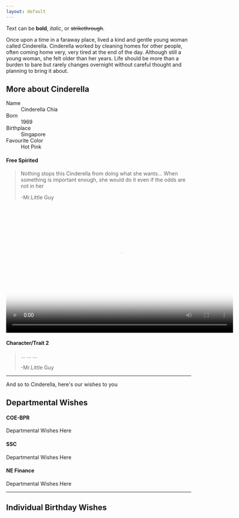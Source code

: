 ```yaml
---
layout: default
---
```


Text can be **bold**, _italic_, or ~~strikethrough~~.

Once upon a time in a faraway place, lived a kind and gentle young woman called Cinderella. Cinderella worked by cleaning homes for other people,  often coming home very, very tired at the end of the day. Although still a young woman, she felt older than her years. Life should be more than a burden to bare but rarely changes overnight without careful thought and planning to bring it about. 

## More about Cinderella

<dl>
<dt>Name</dt>
<dd>Cinderella Chia</dd>
<dt>Born</dt>
<dd>1969</dd>
<dt>Birthplace</dt>
<dd>Singapore</dd>
<dt>Favourite Color</dt>
<dd>Hot Pink</dd>
</dl>

#### Free Spirited
> Nothing stops this Cinderella from doing what she wants...
> When something is important enough, she would do it even if the odds are not in her 
>
> -Mr.Little Guy

<video poster="https://raw.githubusercontent.com/projectcinderella/projectcinderella.github.io/master/assets/chey/Opening.jpg" width="618" height="347" controls preload> 
    <source src="https://raw.githubusercontent.com/projectcinderella/projectcinderella.github.io/master/assets/chey/Dance.mp4" media="only screen and (min-device-width: 568px)"></source> 
    <source src="https://raw.githubusercontent.com/projectcinderella/projectcinderella.github.io/master/assets/chey/Dance.iphone5.mp4" media="only screen and (max-device-width: 568px)"></source> 
    <source src="https://raw.githubusercontent.com/projectcinderella/projectcinderella.github.io/master/assets/chey/Dance.webmhd.webm"></source> 
</video>

#### Character/Trait 2
>  ... ... ...
>
> -Mr.Little Guy

* * *

And so to Cinderella, here's our wishes to you

## Departmental Wishes

#### COE-BPR
Departmental Wishes Here

#### SSC
Departmental Wishes Here

#### NE Finance
Departmental Wishes Here

* * *

## Individual Birthday Wishes

<div class="comments">
	<div id="disqus_thread"></div>
	<script type="text/javascript">

	    var disqus_shortname = 'https-ntuc255-github-io-chey-another-page-html';

	    (function() {
	        var dsq = document.createElement('script'); dsq.type = 'text/javascript'; dsq.async = true;
	        dsq.src = '//' + disqus_shortname + '.disqus.com/embed.js';
	        (document.getElementsByTagName('head')[0] || document.getElementsByTagName('body')[0]).appendChild(dsq);
	    })();

	</script>
	<noscript>Please enable JavaScript to view the <a href="http://disqus.com/?ref_noscript">comments powered by Disqus.</a></noscript>
</div>


